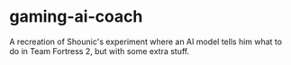 # gaming-ai-coach
A recreation of Shounic's experiment where an AI model tells him what to do in Team Fortress 2, but with some extra stuff.
